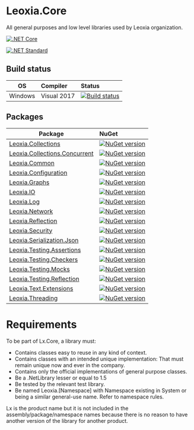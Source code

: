 # Leoxia.Core

All general purposes and low level libraries used by Leoxia organization.

[![.NET Core](https://img.shields.io/badge/Build_For-.NetCore-5C2D91.svg)](https://www.microsoft.com/net/core#windowsvs2017)

[![.NET Standard](https://img.shields.io/badge/Build_For-.NetStandard-0073AE.svg)](https://docs.microsoft.com/en-us/dotnet/standard/net-standard)

## Build status

OS  | Compiler | Status 
-------- | :------------ | :------------ 
Windows | Visual 2017 | [![Build status](https://ci.appveyor.com/api/projects/status/2xrjylsvbxfotsoo?svg=true)](https://ci.appveyor.com/project/leoxialtd/leoxia-core)

## Packages

Package  | NuGet 
-------- | :------------ 
[Leoxia.Collections](https://github.com/leoxialtd/Leoxia.Core/tree/master/src/Leoxia.Collections) | [![NuGet version](https://badge.fury.io/nu/Leoxia.Collections.svg)](https://www.nuget.org/packages/Leoxia.Collections/)
[Leoxia.Collections.Concurrent](https://github.com/leoxialtd/Leoxia.Core/tree/master/src/Leoxia.Collections.Concurrent) | [![NuGet version](https://badge.fury.io/nu/Leoxia.Collections.Concurrent.svg)](https://www.nuget.org/packages/Leoxia.Collections.Concurrent/)
[Leoxia.Common](https://github.com/leoxialtd/Leoxia.Core/tree/master/src/Leoxia.Common) | [![NuGet version](https://badge.fury.io/nu/Leoxia.Common.svg)](https://www.nuget.org/packages/Leoxia.Common/)
[Leoxia.Configuration](https://github.com/leoxialtd/Leoxia.Core/tree/master/src/Leoxia.Configuration) | [![NuGet version](https://badge.fury.io/nu/Leoxia.Configuration.svg)](https://www.nuget.org/packages/Leoxia.Configuration/)
[Leoxia.Graphs](https://github.com/leoxialtd/Leoxia.Core/tree/master/src/Leoxia.Graphs) | [![NuGet version](https://badge.fury.io/nu/Leoxia.Graphs.svg)](https://www.nuget.org/packages/Leoxia.Graphs/)
[Leoxia.IO](https://github.com/leoxialtd/Leoxia.Core/tree/master/src/Leoxia.IO) | [![NuGet version](https://badge.fury.io/nu/Leoxia.IO.svg)](https://www.nuget.org/packages/Leoxia.IO/)
[Leoxia.Log](https://github.com/leoxialtd/Leoxia.Core/tree/master/src/Leoxia.Log) | [![NuGet version](https://badge.fury.io/nu/Leoxia.Log.svg)](https://www.nuget.org/packages/Leoxia.Log/)
[Leoxia.Network](https://github.com/leoxialtd/Leoxia.Core/tree/master/src/Leoxia.Network) | [![NuGet version](https://badge.fury.io/nu/Leoxia.Network.svg)](https://www.nuget.org/packages/Leoxia.Network/)
[Leoxia.Reflection](https://github.com/leoxialtd/Leoxia.Core/tree/master/src/Leoxia.Reflection) | [![NuGet version](https://badge.fury.io/nu/Leoxia.Reflection.svg)](https://www.nuget.org/packages/Leoxia.Reflection/)
[Leoxia.Security](https://github.com/leoxialtd/Leoxia.Core/tree/master/src/Leoxia.Security) | [![NuGet version](https://badge.fury.io/nu/Leoxia.Security.svg)](https://www.nuget.org/packages/Leoxia.Security/)
[Leoxia.Serialization.Json](https://github.com/leoxialtd/Leoxia.Core/tree/master/src/Leoxia.Serialization.Json) | [![NuGet version](https://badge.fury.io/nu/Leoxia.Serialization.Json.svg)](https://www.nuget.org/packages/Leoxia.Serialization.Json/)
[Leoxia.Testing.Assertions](https://github.com/leoxialtd/Leoxia.Core/tree/master/src/Leoxia.Testing.Assertions) | [![NuGet version](https://badge.fury.io/nu/Leoxia.Testing.Assertions.svg)](https://www.nuget.org/packages/Leoxia.Testing.Assertions/)
[Leoxia.Testing.Checkers](https://github.com/leoxialtd/Leoxia.Core/tree/master/src/Leoxia.Testing.Checkers) | [![NuGet version](https://badge.fury.io/nu/Leoxia.Testing.Checkers.svg)](https://www.nuget.org/packages/Leoxia.Testing.Checkers/)
[Leoxia.Testing.Mocks](https://github.com/leoxialtd/Leoxia.Core/tree/master/src/Leoxia.Testing.Mocks) | [![NuGet version](https://badge.fury.io/nu/Leoxia.Testing.Mocks.svg)](https://www.nuget.org/packages/Leoxia.Testing.Mocks/)
[Leoxia.Testing.Reflection](https://github.com/leoxialtd/Leoxia.Core/tree/master/src/Leoxia.Testing.Reflection) | [![NuGet version](https://badge.fury.io/nu/Leoxia.Testing.Reflection.svg)](https://www.nuget.org/packages/Leoxia.Testing.Reflection/)
[Leoxia.Text.Extensions](https://github.com/leoxialtd/Leoxia.Core/tree/master/src/Leoxia.Text.Extensions) | [![NuGet version](https://badge.fury.io/nu/Leoxia.Text.Extensions.svg)](https://www.nuget.org/packages/Leoxia.Text.Extensions/)
[Leoxia.Threading](https://github.com/leoxialtd/Leoxia.Core/tree/master/src/Leoxia.Threading) | [![NuGet version](https://badge.fury.io/nu/Leoxia.Threading.svg)](https://www.nuget.org/packages/Leoxia.Threading/)

# Requirements

To be part of Lx.Core, a library must:

- Contains classes easy to reuse in any kind of context.
- Contains classes with an intended unique implementation: That must remain 
unique now and ever in the company.
- Contains only the official implementations of general purpose classes.
- Be a .NetLibrary lesser or equal to 1.5 
- Be tested by the relevant test library.
- Be named Leoxia.[Namespace] with Namespace existing in System or being a 
similar general-use name. Refer to namespace rules.

Lx is the product name but it is not included in the assembly/package/namespace 
names because there is no reason to have another version of the library for 
another product.
